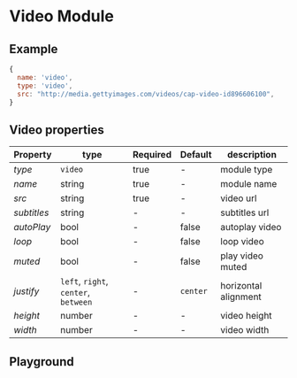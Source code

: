 
# Video Module

## Example
```jsx
{
  name: 'video',
  type: 'video',
  src: "http://media.gettyimages.com/videos/cap-video-id896606100",
}
```

## Video properties

| Property    | type    | Required | Default | description    |
| ----------- | ------- | -------- | ------- | -------------- |
| *type*      | `video` | true     | -       | module type    |
| *name*      | string  | true     | -       | module name    |
| *src*       | string  | true     | -       | video url      |
| *subtitles* | string  | -        | -       | subtitles url  |
| *autoPlay*  | bool    | -        | false   | autoplay video |
| *loop*      | bool    | -        | false   | loop video     |
| *muted*     | bool    | -        | false   | play video muted |
| *justify*   | `left`, `right`, `center`, `between`  | -        | `center`       | horizontal alignment |
| *height*    | number  | -        | -       | video height |
| *width*     | number  | -        | -       | video width  |


## Playground
